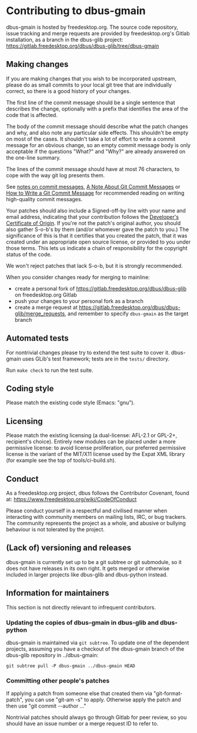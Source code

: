 # Contributing to dbus-gmain

dbus-gmain is hosted by freedesktop.org. The source code repository,
issue tracking and merge requests are provided by freedesktop.org's
Gitlab installation, as a branch in the dbus-glib project:
<https://gitlab.freedesktop.org/dbus/dbus-glib/tree/dbus-gmain>

## Making changes

If you are making changes that you wish to be incorporated upstream,
please do as small commits to your local git tree that are individually
correct, so there is a good history of your changes.

The first line of the commit message should be a single sentence that
describes the change, optionally with a prefix that identifies the
area of the code that is affected.

The body of the commit message should describe what the patch changes
and why, and also note any particular side effects. This shouldn't be
empty on most of the cases. It shouldn't take a lot of effort to write a
commit message for an obvious change, so an empty commit message body is
only acceptable if the questions "What?" and "Why?" are already answered
on the one-line summary.

The lines of the commit message should have at most 76 characters,
to cope with the way git log presents them.

See [notes on commit messages](https://who-t.blogspot.com/2009/12/on-commit-messages.html),
[A Note About Git Commit Messages](https://tbaggery.com/2008/04/19/a-note-about-git-commit-messages.html)
or [How to Write a Git Commit Message](https://chris.beams.io/posts/git-commit/)
for recommended reading on writing high-quality commit messages.

Your patches should also include a Signed-off-by line with your name and
email address, indicating that your contribution follows the [Developer's
Certificate of Origin](https://developercertificate.org/). If you're
not the patch's original author, you should also gather S-o-b's by
them (and/or whomever gave the patch to you.) The significance of this
is that it certifies that you created the patch, that it was created
under an appropriate open source license, or provided to you under those
terms. This lets us indicate a chain of responsibility for the copyright
status of the code.

We won't reject patches that lack S-o-b, but it is strongly recommended.

When you consider changes ready for merging to mainline:

* create a personal fork of <https://gitlab.freedesktop.org/dbus/dbus-glib>
  on freedesktop.org Gitlab
* push your changes to your personal fork as a branch
* create a merge request at
  <https://gitlab.freedesktop.org/dbus/dbus-glib/merge_requests>,
  and remember to specify `dbus-gmain` as the target branch

## Automated tests

For nontrivial changes please try to extend the test suite to cover it.
dbus-gmain uses GLib's test framework; tests are in the `tests/`
directory.

Run `make check` to run the test suite.

## Coding style

Please match the existing code style (Emacs: "gnu").

## Licensing

Please match the existing licensing (a dual-license: AFL-2.1 or GPL-2+,
recipient's choice). Entirely new modules can be placed under a more
permissive license: to avoid license proliferation, our preferred
permissive license is the variant of the MIT/X11 license used by the
Expat XML library (for example see the top of tools/ci-build.sh).

## Conduct

As a freedesktop.org project, dbus follows the Contributor Covenant,
found at: <https://www.freedesktop.org/wiki/CodeOfConduct>

Please conduct yourself in a respectful and civilised manner when
interacting with community members on mailing lists, IRC, or bug
trackers. The community represents the project as a whole, and abusive
or bullying behaviour is not tolerated by the project.

## (Lack of) versioning and releases

dbus-gmain is currently set up to be a git subtree or git submodule,
so it does not have releases in its own right. It gets merged or
otherwise included in larger projects like dbus-glib and dbus-python
instead.

## Information for maintainers

This section is not directly relevant to infrequent contributors.

### Updating the copies of dbus-gmain in dbus-glib and dbus-python

dbus-gmain is maintained via `git subtree`. To update one of the dependent
projects, assuming you have a checkout of the dbus-gmain branch of the
dbus-glib repository in ../dbus-gmain:

    git subtree pull -P dbus-gmain ../dbus-gmain HEAD

### Committing other people's patches

If applying a patch from someone else that created them via
"git-format-patch", you can use "git-am -s" to apply.  Otherwise
apply the patch and then use "git commit --author ..."

Nontrivial patches should always go through Gitlab for peer review,
so you should have an issue number or a merge request ID to refer to.
